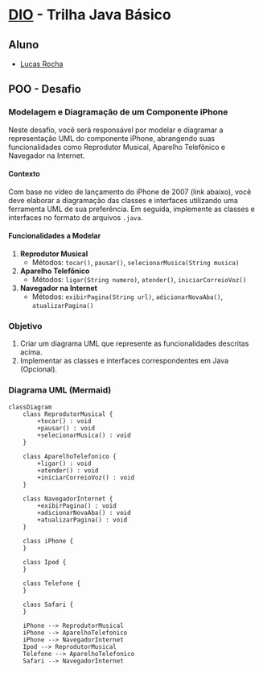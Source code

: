 # [DIO](www.dio.me) - Trilha Java Básico

## Aluno
- [Lucas Rocha](https://github.com/luscasrocha)

## POO - Desafio

### Modelagem e Diagramação de um Componente iPhone

Neste desafio, você será responsável por modelar e diagramar a representação UML do componente iPhone, abrangendo suas funcionalidades como Reprodutor Musical, Aparelho Telefônico e Navegador na Internet.

#### Contexto
Com base no vídeo de lançamento do iPhone de 2007 (link abaixo), você deve elaborar a diagramação das classes e interfaces utilizando uma ferramenta UML de sua preferência. Em seguida, implemente as classes e interfaces no formato de arquivos `.java`.

#### Funcionalidades a Modelar
1. **Reprodutor Musical**
   - Métodos: `tocar()`, `pausar()`, `selecionarMusica(String musica)`
2. **Aparelho Telefônico**
   - Métodos: `ligar(String numero)`, `atender()`, `iniciarCorreioVoz()`
3. **Navegador na Internet**
   - Métodos: `exibirPagina(String url)`, `adicionarNovaAba()`, `atualizarPagina()`

### Objetivo
1. Criar um diagrama UML que represente as funcionalidades descritas acima.
2. Implementar as classes e interfaces correspondentes em Java (Opcional).

### Diagrama UML (Mermaid)
```mermaid
classDiagram
    class ReprodutorMusical {
        +tocar() : void
        +pausar() : void
        +selecionarMusica() : void
    }

    class AparelhoTelefonico {
        +ligar() : void
        +atender() : void
        +iniciarCorreioVoz() : void
    }

    class NavegadorInternet {
        +exibirPagina() : void
        +adicionarNovaAba() : void
        +atualizarPagina() : void
    }

    class iPhone {
    }
    
    class Ipod {
    }
    
    class Telefone {
    }
    
    class Safari {
    }

    iPhone --> ReprodutorMusical
    iPhone --> AparelhoTelefonico
    iPhone --> NavegadorInternet
    Ipod --> ReprodutorMusical
    Telefone --> AparelhoTelefonico
    Safari --> NavegadorInternet
```